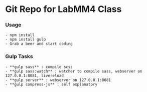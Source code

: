 # Git Repo for LabMM4 Class

### Usage
    - npm install
    - npm install gulp
    - Grab a beer and start coding

### Gulp Tasks
    - **gulp sass** : compile scss
    - **gulp sass:watch** : watcher to compile sass, webserver on 127.0.0.1:8081, livereload
    - **gulp server** : webserver on 127.0.0.1:8081
    - **gulp compress-js** : self explanatory

